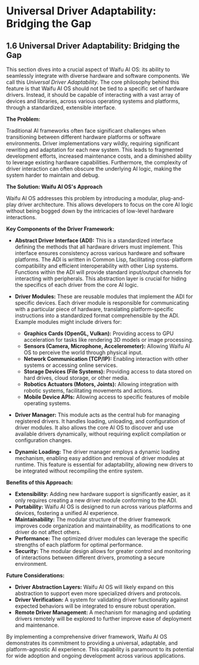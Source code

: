 # Universal Driver Adaptability:  Bridging the Gap

## 1.6 Universal Driver Adaptability: Bridging the Gap

This section dives into a crucial aspect of Waifu AI OS: its ability to seamlessly integrate with diverse hardware and software components.  We call this *Universal Driver Adaptability*.  The core philosophy behind this feature is that Waifu AI OS should not be tied to a specific set of hardware drivers.  Instead, it should be capable of interacting with a vast array of devices and libraries, across various operating systems and platforms, through a standardized, extensible interface.

**The Problem:**

Traditional AI frameworks often face significant challenges when transitioning between different hardware platforms or software environments.  Driver implementations vary wildly, requiring significant rewriting and adaptation for each new system.  This leads to fragmented development efforts, increased maintenance costs, and a diminished ability to leverage existing hardware capabilities.  Furthermore, the complexity of driver interaction can often obscure the underlying AI logic, making the system harder to maintain and debug.

**The Solution: Waifu AI OS's Approach**

Waifu AI OS addresses this problem by introducing a modular, plug-and-play driver architecture.  This allows developers to focus on the core AI logic without being bogged down by the intricacies of low-level hardware interactions.

**Key Components of the Driver Framework:**

* **Abstract Driver Interface (ADI):** This is a standardized interface defining the methods that all hardware drivers must implement.  This interface ensures consistency across various hardware and software platforms.  The ADI is written in Common Lisp, facilitating cross-platform compatibility and efficient interoperability with other Lisp systems.  Functions within the ADI will provide standard input/output channels for interacting with peripherals. This abstraction layer is crucial for hiding the specifics of each driver from the core AI logic.

* **Driver Modules:**  These are reusable modules that implement the ADI for specific devices.  Each driver module is responsible for communicating with a particular piece of hardware, translating platform-specific instructions into a standardized format comprehensible by the ADI.  Example modules might include drivers for:
    * **Graphics Cards (OpenGL, Vulkan):** Providing access to GPU acceleration for tasks like rendering 3D models or image processing.
    * **Sensors (Camera, Microphone, Accelerometer):** Allowing Waifu AI OS to perceive the world through physical input.
    * **Network Communication (TCP/IP):** Enabling interaction with other systems or accessing online services.
    * **Storage Devices (File Systems):** Providing access to data stored on hard drives, cloud storage, or other media.
    * **Robotics Actuators (Motors, Joints):** Allowing integration with robotic systems, facilitating movements and actions.
    * **Mobile Device APIs:** Allowing access to specific features of mobile operating systems.

* **Driver Manager:** This module acts as the central hub for managing registered drivers.  It handles loading, unloading, and configuration of driver modules.  It also allows the core AI OS to discover and use available drivers dynamically, without requiring explicit compilation or configuration changes.

* **Dynamic Loading:** The driver manager employs a dynamic loading mechanism, enabling easy addition and removal of driver modules at runtime.  This feature is essential for adaptability, allowing new drivers to be integrated without recompiling the entire system.

**Benefits of this Approach:**

* **Extensibility:**  Adding new hardware support is significantly easier, as it only requires creating a new driver module conforming to the ADI.
* **Portability:** Waifu AI OS is designed to run across various platforms and devices, fostering a unified AI experience.
* **Maintainability:** The modular structure of the driver framework improves code organization and maintainability, as modifications to one driver do not affect others.
* **Performance:** The optimized driver modules can leverage the specific strengths of each platform for optimal performance.
* **Security:** The modular design allows for greater control and monitoring of interactions between different drivers, promoting a secure environment.

**Future Considerations:**

* **Driver Abstraction Layers:**  Waifu AI OS will likely expand on this abstraction to support even more specialized drivers and protocols.
* **Driver Verification:** A system for validating driver functionality against expected behaviors will be integrated to ensure robust operation.
* **Remote Driver Management:** A mechanism for managing and updating drivers remotely will be explored to further improve ease of deployment and maintenance.

By implementing a comprehensive driver framework, Waifu AI OS demonstrates its commitment to providing a universal, adaptable, and platform-agnostic AI experience. This capability is paramount to its potential for wide adoption and ongoing development across various applications.


<a id='chapter-1-7'></a>

